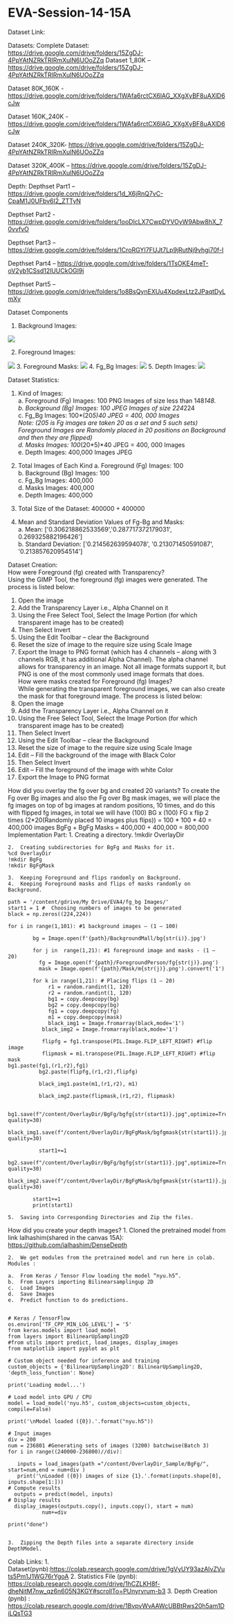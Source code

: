 # EVA-Session-14-15A

Dataset Link:

Datasets:
Complete Dataset:
https://drive.google.com/drive/folders/15ZgDJ-4PpYAtNZRkTRlRmXulN6UOoZZq
Dataset 1_80K – 
https://drive.google.com/drive/folders/15ZgDJ-4PpYAtNZRkTRlRmXulN6UOoZZq

Dataset 80K_160K - https://drive.google.com/drive/folders/1WAfa6rctCX6lAG_XXgXyBF8uAXlD6cJw

Dataset 160K_240K - https://drive.google.com/drive/folders/1WAfa6rctCX6lAG_XXgXyBF8uAXlD6cJw

Dataset 240K_320K- 
https://drive.google.com/drive/folders/15ZgDJ-4PpYAtNZRkTRlRmXulN6UOoZZq

Dataset 320K_400K – 
https://drive.google.com/drive/folders/15ZgDJ-4PpYAtNZRkTRlRmXulN6UOoZZq

Depth:
Depthset Part1 – 
 https://drive.google.com/drive/folders/1d_X6jRnQ7vC-CpaM1J0UFbv6I2_ZTTyN

Depthset Part2 - https://drive.google.com/drive/folders/1ooDlcLX7CwpDYVOyW9Abw8hX_70vvfvO

Depthset Part3 – https://drive.google.com/drive/folders/1CroRGYI7FUJt7Lp9jRutNj9vhgi70f-I


Depthset Part4 –
https://drive.google.com/drive/folders/1TsOKE4meT-oV2yb1CSsd12lUUCkOGl9j

Depthset Part5 – 
https://drive.google.com/drive/folders/1o8BsQynEXUu4XpdexLtz2JPaqtDyLmXy


Dataset Components
1.	Background Images:
   <img src = "Dataset_Images/Background_Images.jpg">
 
2.	Foreground Images:
   <img src = "Dataset_Images/Foreground_Images.jpg">
3.	Foreground Masks:
   <img src = "Dataset_Images/Foreground_Mask _Images.jpg">
4.	Fg_Bg Images:
   <img src = "Dataset_Images/Fg_Bg_Masks.jpg">
5.	Depth Images:
   <img src = "Dataset_Images/Depth_Images.jpg">



Dataset Statistics:
1.	Kind of Images: <br>
   a.	Foreground (Fg) Images: 100 PNG Images of size less than 148*148. <br>
   b.	Background (Bg) Images: 100 JPEG Images of size 224*224 <br>
   c.	Fg_Bg Images: 100*(20*5)*40 JPEG = 400, 000 Images <br>
   Note: (20*5 is Fg images are taken 20 as a set and 5 such sets) <br>
   Foreground Images are Randomly placed in 20 positions on Background and then they are flipped) <br>
   d.	Masks Images:  100*(20*5)*40 JPEG = 400, 000 Images <br>
   e.	Depth Images: 400,000 Images JPEG <br>

2.	Total Images of Each Kind
   a.	Foreground (Fg) Images: 		  100 <br>
   b.	Background (Bg) Images: 		  100 <br>
   c.	Fg_Bg Images:             		400,000 <br>
   d.	Masks Images:  			          400,000 <br>
   e.	Depth Images: 			           400,000 <br>

3.	Total Size of the Dataset: 		400000 + 400000 <br>
4.	Mean and Standard Deviation Values of Fg-Bg and Masks: <br>
   a.	Mean: ['0.306218862533569','0.287717372179031', 0.269325882196426'] <br>
   b.	Standard Deviation: ['0.214562639594078', '0.213071450591087', '0.213857620954514'] <br>



Dataset Creation: <br>
How were Foreground (fg) created with Transparency? <br>
Using the GIMP Tool, the foreground (fg) images were generated. The process is listed below: <br>
   1.	Open the image <br>
   2.	Add the Transparency Layer i.e., Alpha Channel on it <br>
   3.	Using the Free Select Tool, Select the Image Portion (for which transparent image has to be created) <br>
   4.	Then Select Invert <br>
   5.	Using the Edit Toolbar – clear the Background <br>
   6.	Reset the size of image to the require size using Scale Image <br>
   7.	Export the Image to PNG format (which has 4 channels – along with 3 channels RGB, it has additional Alpha Channel). The alpha channel allows for transparency in an image. Not all image formats support it, but PNG is one of the most commonly used image formats that does. <br>
How were masks created for Foreground (fg) Images? <br>
While generating the transparent foreground images, we can also create the mask for that foreground image. The process is listed below: <br>
   1.	Open the image <br>
   2.	Add the Transparency Layer i.e., Alpha Channel on it <br>
   3.	Using the Free Select Tool, Select the Image Portion (for which transparent image has to be created) <br>
   4.	Then Select Invert <br>
   5.	Using the Edit Toolbar – clear the Background <br>
   6.	Reset the size of image to the require size using Scale Image <br>
   7.	Edit – Fill the background of the image with Black Color <br>
   8.	Then Select Invert <br>
   9.	Edit – Fill the foreground of the image with white Color <br>
   10.	Export the Image to PNG format  <br>


How did you overlay the fg over bg and created 20 variants?
To create the Fg over Bg images and also the Fg over Bg mask images, we will place the fg images on top of bg images at random positions, 10 times, and do this with flipped fg images, in total we will have 
(100) BG x (100) FG x flip 2 times (2*20(Randomly placed 10 images plus flips)) = 100 * 100 * 40 = 400,000 images
BgFg + BgFg Masks =  400,000 + 400,000 = 800,000
Implementation Part:
    1.	Creating a directory.
    !mkdir OverlayDir

    2.	Creating subdirectories for BgFg and Masks for it.
    %cd OverlayDir
    !mkdir BgFg
    !mkdir BgFgMask

    3.	Keeping Foreground and flips randomly on Background.
    4.	Keeping Foreground masks and flips of masks randomly on Background.

    path = '/content/gdrive/My Drive/EVA4/fg_bg Images/'
    start1 = 1 #  Choosing numbers of images to be generated
    black = np.zeros((224,224))

    for i in range(1,101): #1 background images – (1 – 100)

            bg = Image.open(f'{path}/BackgroundMall/bg{str(i)}.jpg')

            for j in  range(1,21): #1 foreground image and masks - (1 – 20)
              fg = Image.open(f'{path}/ForegroundPerson/fg{str(j)}.png')
              mask = Image.open(f'{path}/Mask/m{str(j)}.png').convert('1')

            for k in range(1,21): # Placing flips (1 – 20)
                 r1 = random.randint(1, 120)
                 r2 = random.randint(1, 120)
                 bg1 = copy.deepcopy(bg)
                 bg2 = copy.deepcopy(bg)
                 fg1 = copy.deepcopy(fg)
                 m1 = copy.deepcopy(mask)
                 black_img1 = Image.fromarray(black,mode='1')
               black_img2 = Image.fromarray(black,mode='1')

               flipfg = fg1.transpose(PIL.Image.FLIP_LEFT_RIGHT) #flip image
               flipmask = m1.transpose(PIL.Image.FLIP_LEFT_RIGHT) #flip mask
    bg1.paste(fg1,(r1,r2),fg1)
              bg2.paste(flipfg,(r1,r2),flipfg)

              black_img1.paste(m1,(r1,r2), m1)

              black_img2.paste(flipmask,(r1,r2), flipmask)

                   bg1.save(f"/content/OverlayDir/BgFg/bgfg{str(start1)}.jpg",optimize=True, quality=30)
                     black_img1.save(f"/content/OverlayDir/BgFgMask/bgfgmask{str(start1)}.jpg",optimize=True, quality=30)

              start1+=1
                       bg2.save(f"/content/OverlayDir/BgFg/bgfg{str(start1)}.jpg",optimize=True, quality=30)
                   black_img2.save(f"/content/OverlayDir/BgFgMask/bgfgmask{str(start1)}.jpg",optimize=True, quality=30)

            start1+=1
            print(start1)

    5.	Saving into Corresponding Directories and Zip the files.

How did you create your depth images? 
    1.	Cloned the pretrained model from link Ialhashim(shared in the canvas 15A):
    https://github.com/ialhashim/DenseDepth

    2.	We get modules from the pretrained model and run here in colab.
    Modules : 

    a.	From Keras / Tensor Flow loading the model “nyu.h5”.
    b.	From Layers importing Bilinearsamplingup 2D
    c.	Load Images
    d.	Save Images
    e.	Predict function to do predictions.


    # Keras / TensorFlow
    os.environ['TF_CPP_MIN_LOG_LEVEL'] = '5'
    from keras.models import load_model
    from layers import BilinearUpSampling2D
    #from utils import predict, load_images, display_images
    from matplotlib import pyplot as plt

    # Custom object needed for inference and training
    custom_objects = {'BilinearUpSampling2D': BilinearUpSampling2D, 'depth_loss_function': None}

    print('Loading model...')

    # Load model into GPU / CPU
    model = load_model('nyu.h5', custom_objects=custom_objects, compile=False)

    print('\nModel loaded ({0}).'.format("nyu.h5"))

    # Input images
    div = 200
    num = 236801 #Generating sets of images (3200) batchwise(Batch 3)
    for i in range((240000-236800)//div): 

       inputs = load_images(path ="/content/OverlayDir_Sample/BgFg/", start=num,end = num+div )
       print('\nLoaded ({0}) images of size {1}.'.format(inputs.shape[0], inputs.shape[1:]))
    # Compute results
      outputs = predict(model, inputs)
    # Display results
      display_images(outputs.copy(), inputs.copy(), start = num)
               num+=div

    print("done")


    3.	Zipping the Depth files into a separate directory inside DepthModel.

Colab Links:
    1.	Dataset(pynb):https://colab.research.google.com/drive/1gVyUY93azAIvZVuts5Pm1J1WG76rYgoA
    2.	Statistics File (pynb): https://colab.research.google.com/drive/1hCZLKH8f-dheNitM7nw_qz6n605N3KGY#scrollTo=PUnyrvrum-b3
    3.	Depth Creation (pynb) : https://colab.research.google.com/drive/1BvpvWvAAWcUBBtRws20h5am1DiLQsTG3
